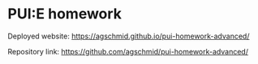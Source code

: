 # PUI:E homework

Deployed website: https://agschmid.github.io/pui-homework-advanced/

Repository link: https://github.com/agschmid/pui-homework-advanced/

